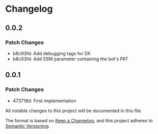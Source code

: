 # Changelog

## 0.0.2

### Patch Changes

- b8c93fd: Add debugging tags for DX
- b8c93fd: Add SSM parameter containing the bot's PAT

## 0.0.1

### Patch Changes

- 473718d: First implementation

All notable changes to this project will be documented in this file.

The format is based on [Keep a Changelog](https://keepachangelog.com/en/1.0.0/),
and this project adheres to [Semantic Versioning](https://semver.org/spec/v2.0.0.html).
